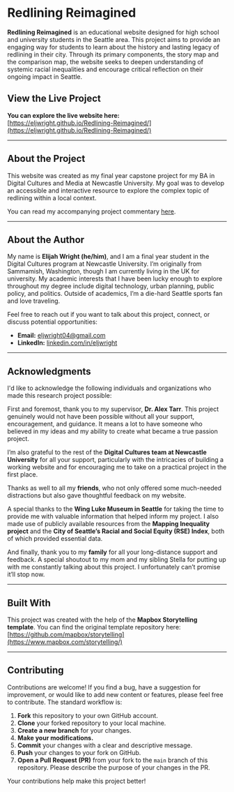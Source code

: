 # Redlining Reimagined

**Redlining Reimagined** is an educational website designed for high school and university students in the Seattle area. This project aims to provide an engaging way for students to learn about the history and lasting legacy of redlining in their city. Through its primary components, the story map and the comparison map, the website seeks to deepen understanding of systemic racial inequalities and encourage critical reflection on their ongoing impact in Seattle.

## View the Live Project

**You can explore the live website here:** [https://eljwright.github.io/Redlining-Reimagined/](https://eljwright.github.io/Redlining-Reimagined/)

---

## About the Project

This website was created as my final year capstone project for my BA in Digital Cultures and Media at Newcastle University. My goal was to develop an accessible and interactive resource to explore the complex topic of redlining within a local context.

You can read my accompanying project commentary [here](https://docs.google.com/document/d/1YbpNEKwRBP-7cmzrXmNd9TQIHPasYhDALLtkY9FZJ6Y/edit?usp=sharing).

---

## About the Author

My name is **Elijah Wright (he/him)**, and I am a final year student in the Digital Cultures program at Newcastle University. I’m originally from Sammamish, Washington, though I am currently living in the UK for university. My academic interests that I have been lucky enough to explore throughout my degree include digital technology, urban planning, public policy, and politics. Outside of academics, I’m a die-hard Seattle sports fan and love traveling.

Feel free to reach out if you want to talk about this project, connect, or discuss potential opportunities:

* **Email:** [eljwright04@gmail.com](mailto:eljwright04@gmail.com)
* **LinkedIn:** [linkedin.com/in/eljwright](https://www.linkedin.com/in/eljwright)

---

## Acknowledgments

I'd like to acknowledge the following individuals and organizations who made this research project possible:

First and foremost, thank you to my supervisor, **Dr. Alex Tarr**. This project genuinely would not have been possible without all your support, encouragement, and guidance. It means a lot to have someone who believed in my ideas and my ability to create what became a true passion project.

I’m also grateful to the rest of the **Digital Cultures team at Newcastle University** for all your support, particularly with the intricacies of building a working website and for encouraging me to take on a practical project in the first place.

Thanks as well to all my **friends**, who not only offered some much-needed distractions but also gave thoughtful feedback on my website.

A special thanks to the **Wing Luke Museum in Seattle** for taking the time to provide me with valuable information that helped inform my project. I also made use of publicly available resources from the **Mapping Inequality project** and the **City of Seattle’s Racial and Social Equity (RSE) Index**, both of which provided essential data.

And finally, thank you to my **family** for all your long-distance support and feedback. A special shoutout to my mom and my sibling Stella for putting up with me constantly talking about this project. I unfortunately can’t promise it’ll stop now.

---

## Built With

This project was created with the help of the **Mapbox Storytelling template**. You can find the original template repository here: [https://github.com/mapbox/storytelling](https://www.mapbox.com/storytelling/)

---

## Contributing

Contributions are welcome! If you find a bug, have a suggestion for improvement, or would like to add new content or features, please feel free to contribute. The standard workflow is:

1.  **Fork** this repository to your own GitHub account.
2.  **Clone** your forked repository to your local machine.
3.  **Create a new branch** for your changes.
4.  **Make your modifications.**
5.  **Commit** your changes with a clear and descriptive message.
6.  **Push** your changes to your fork on GitHub.
7.  **Open a Pull Request (PR)** from your fork to the `main` branch of this repository. Please describe the purpose of your changes in the PR.

Your contributions help make this project better!
